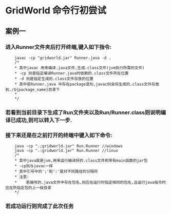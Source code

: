 # GridWorld 命令行初尝试

## 案例一

### 进入Runner文件夹后打开终端,键入如下指令:

```shell
    javac -cp "gridworld.jar" Runner.java -d .
    /*
    * 其中javac 用来编译.java文件,生成.class文件(jvm执行所需的文件)
    * -cp 则是指定编译Runner.java时依赖的.class文件所在位置
    * -d 则是指定生成的.class文件存放的位置
    * 其中若Runner.java 中存在package语句,javac则会将生成的.class文件存放到./${package_name}目录下
    *
    */
```

### 若看到当前目录下生成了Run文件夹以及Run/Runner.class则说明编译已成功,则可以转入下一步.

### 接下来还是在之前打开的终端中键入如下命令:

```shell
    java -cp ".;gridworld.jar" Run.Runner //windows
    java -cp ".:gridworld.jar" Run.Runner //linux
    /*
    * 其中java就是jvm,用来运行编译好的.class文件和带有main函数的jar包
    * -cp则与javac一样
    * 其中引号中的';'和':'是对不同路径的分隔符
    * 注意:
    *    若编写的.java文件中存在包名,则应在运行时指定相同的包名,且运行java指令时应在所指定包的上一级目录
    */
```

### 若成功运行则完成了此次任务

